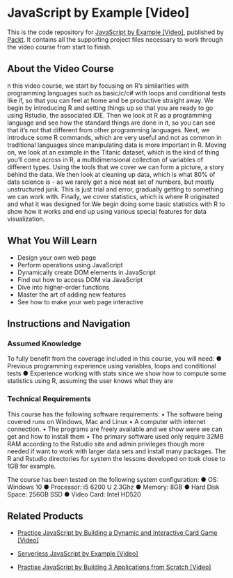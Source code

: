 # JavaScript by Example [Video]
This is the code repository for [JavaScript by Example [Video]](https://prod.packtpub.com/in/application-development/speaking-r-language-data-science-video), published by [Packt](https://www.packtpub.com/?utm_source=github). It contains all the supporting project files necessary to work through the video course from start to finish.
## About the Video Course
n this video course, we start by focusing on R’s similarities with programming languages such as basic/c/c# with loops and conditional tests like if, so that you can feel at home and be productive straight away. 
We begin by introducing R and setting things up so that you are ready to go using Rstudio, the associated IDE. Then we look at R as a programming language and see how the standard things are done in it, so you can see that it’s not that different from other programming languages. Next, we introduce some R commands, which are very useful and not as common in traditional languages since manipulating data is more important in R.
Moving on, we look at an example in the Titanic dataset, which is the kind of thing you’ll come across in R, a multidimensional collection of variables of different types. Using the tools that we cover we can form a picture, a story behind the data. 
We then look at cleaning up data, which is what 80% of data science is - as we rarely get a nice neat set of numbers, but mostly unstructured junk. This is just trial and error, gradually getting to something we can work with.
Finally, we cover statistics, which is where R originated and what it was designed for.We begin doing some basic statistics with R to show how it works and end up using various special features for data visualization.


<H2>What You Will Learn</H2>
<DIV class=book-info-will-learn-text>
<UL>
<LI>Design your own web page 
<LI>Perform operations using JavaScript 
<LI>Dynamically create DOM elements in JavaScript 
<LI>Find out how to access DOM via JavaScript 
<LI>Dive into higher-order functions 
<LI>Master the art of adding new features 
<LI>See how to make your web page interactive </LI></UL></DIV>

## Instructions and Navigation
### Assumed Knowledge
To fully benefit from the coverage included in this course, you will need:
●	Previous programming experience using variables, loops and conditional tests
●	Experience working with stats since we show how to compute some statistics using R, assuming the user knows what they are

### Technical Requirements
This course has the following software requirements:
•	The software being covered runs on Windows, Mac and Linux
•	A computer with internet connection.
•	The programs are freely available and we show were we can get and how to install them
•	The primary software used only require 32MB RAM according to the Rstudio site and admin privileges though more needed if want to work with larger data sets and install many packages. The R and Rstudio directories for system the lessons developed on took close to 1GB for example.

The course has been tested on the following system configuration:
●	OS: Windows 10
●	Processor: i5 6200 U 2.3Ghz
●	Memory: 8GB
●	Hard Disk Space: 256GB SSD
●	Video Card: Intel HD520


## Related Products
* [Practice JavaScript by Building a Dynamic and Interactive Card Game [Video]](https://www.packtpub.com/application-development/practice-javascript-building-dynamic-and-interactive-card-game-video?utm_source=github&utm_medium=repository&utm_campaign=9781838823184)

* [Serverless JavaScript by Example [Video]](https://www.packtpub.com/web-development/serverless-javascript-example-video?utm_source=github&utm_medium=repository&utm_campaign=9781788834124)

* [Practise JavaScript by Building 3 Applications from Scratch [Video]](https://www.packtpub.com/application-development/practise-javascript-building-3-applications-scratch-video?utm_source=github&utm_medium=repository&utm_campaign=9781838556709)

